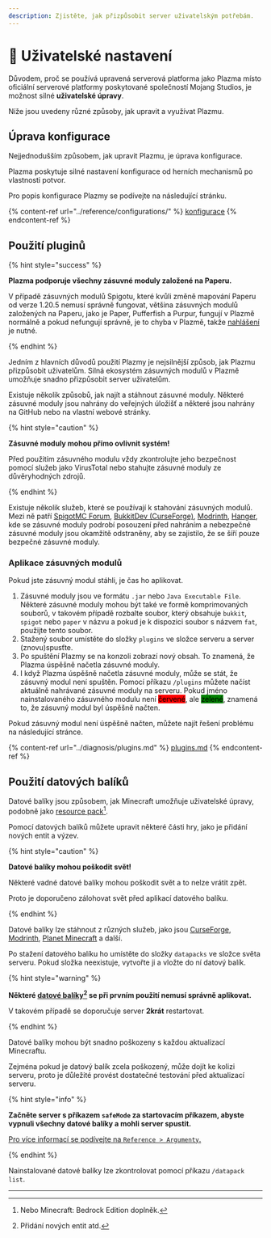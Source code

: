 ```yaml
---
description: Zjistěte, jak přizpůsobit server uživatelským potřebám.
---
```


# 🎨 Uživatelské nastavení

Důvodem, proč se používá upravená serverová platforma jako Plazma místo oficiální serverové platformy poskytované společností Mojang Studios, je možnost silné **uživatelské úpravy**.

Níže jsou uvedeny různé způsoby, jak upravit a využívat Plazmu.

## Úprava konfigurace <a href="#id-1" id="id-1"></a>

Nejjednodušším způsobem, jak upravit Plazmu, je úprava konfigurace.

Plazma poskytuje silné nastavení konfigurace od herních mechanismů po vlastnosti potvor.

Pro popis konfigurace Plazmy se podívejte na následující stránku.

{% content-ref url="../reference/configurations/" %}
[konfigurace](../reference/configurations/)
{% endcontent-ref %}

## Použití pluginů <a href="#id-2" id="id-2"></a>

{% hint style="success" %}

**Plazma podporuje všechny zásuvné moduly založené na Paperu.**

V případě zásuvných modulů Spigotu, které kvůli změně mapování Paperu od verze 1.20.5 nemusí správně fungovat,
většina zásuvných modulů založených na Paperu, jako je Paper, Pufferfish a Purpur, fungují v Plazmě
normálně a pokud nefungují správně, je to chyba v Plazmě, takže [nahlášení](../diagnosis/plugins.md) je nutné.

{% endhint %}

Jedním z hlavních důvodů použití Plazmy je nejsilnější způsob, jak Plazmu přizpůsobit uživatelům.
Silná ekosystém zásuvných modulů v Plazmě umožňuje snadno přizpůsobit server uživatelům.

Existuje několik způsobů, jak najít a stáhnout zásuvné moduly. Některé zásuvné moduly jsou nahrány do veřejných úložišť a některé jsou nahrány na GitHub nebo na vlastní
webové stránky.

{% hint style="caution" %}

**Zásuvné moduly mohou přímo ovlivnit systém!**

Před použitím zásuvného modulu vždy zkontrolujte jeho bezpečnost pomocí služeb jako VirusTotal nebo
stahujte zásuvné moduly ze důvěryhodných zdrojů.

{% endhint %}

Existuje několik služeb, které se používají k stahování zásuvných modulů. Mezi ně patří [SpigotMC Forum](https://www.spigotmc.org/resources/), [BukkitDev (CurseForge)](https://dev.bukkit.org/bukkit-plugins), [Modrinth](https://modrinth.com/plugins), [Hanger](https://hangar.papermc.io/), kde se zásuvné moduly podrobí posouzení před nahráním a nebezpečné zásuvné moduly jsou okamžitě odstraněny, aby se zajistilo, že se šíří pouze bezpečné zásuvné moduly.

### Aplikace zásuvných modulů <a href="#id-2.1" id="id-2.1"></a>

Pokud jste zásuvný modul stáhli, je čas ho aplikovat.

1. Zásuvné moduly jsou ve formátu `.jar` nebo `Java Executable File`.\
   Některé zásuvné moduly mohou být také ve formě komprimovaných souborů, v takovém případě
   rozbalte soubor, který obsahuje `bukkit`, `spigot` nebo `paper` v názvu a
   pokud je k dispozici soubor s názvem `fat`, použijte tento soubor.
2. Stažený soubor umístěte do složky `plugins` ve složce serveru a server (znovu)spusťte.
3. Po spuštění Plazmy se na konzoli zobrazí nový obsah.
   To znamená, že Plazma úspěšně načetla zásuvné moduly.
4. I když Plazma úspěšně načetla zásuvné moduly, může se stát, že zásuvný modul není spuštěn.
   Pomocí příkazu `/plugins` můžete načíst aktuálně nahrávané zásuvné moduly na serveru.
   Pokud jméno nainstalovaného zásuvného modulu není <mark style="background-color:red;">červené</mark>, ale <mark style="background-color:green;">zelené</mark>, znamená to, že zásuvný modul byl úspěšně načten.

Pokud zásuvný modul není úspěšně načten, můžete najít řešení problému na následující stránce.

{% content-ref url="../diagnosis/plugins.md" %}
[plugins.md](../diagnosis/plugins.md)
{% endcontent-ref %}

## Použití datových balíků <a href="#id-3" id="id-3"></a>

Datové balíky jsou způsobem, jak Minecraft umožňuje uživatelské úpravy, podobně jako
[resource pack](#user-content-fn-1)[^1].

Pomocí datových balíků můžete upravit některé části hry, jako je přidání nových entit a výzev.

{% hint style="caution" %}

**Datové balíky mohou poškodit svět!**

Některé vadné datové balíky mohou poškodit svět a to nelze vrátit zpět.

Proto je doporučeno zálohovat svět před aplikací datového balíku.

{% endhint %}

Datové balíky lze stáhnout z různých služeb, jako jsou [CurseForge](https://www.curseforge.com/minecraft/search?page=1\&pageSize=50\&sortBy=relevancy\&class=data-packs), [Modrinth](https://modrinth.com/datapacks), [Planet Minecraft](https://www.planetminecraft.com/data-packs) a další.

Po stažení datového balíku ho umístěte do složky `datapacks` ve složce světa serveru.
Pokud složka neexistuje, vytvořte ji a vložte do ní datový balík.

{% hint style="warning" %}

**Některé [datové balíky](#user-content-fn-2)[^2] se při prvním použití nemusí správně aplikovat.**

V takovém případě se doporučuje server **2krát** restartovat.

{% endhint %}

Datové balíky mohou být snadno poškozeny s každou aktualizací Minecraftu.

Zejména pokud je datový balík zcela poškozený, může dojít ke kolizi serveru,
proto je důležité provést dostatečné testování před aktualizací serveru.

{% hint style="info" %}

**Začněte server s příkazem `safeMode` za startovacím příkazem, abyste vypnuli všechny datové balíky a mohli server spustit.**

[Pro více informací se podívejte na `Reference > Argumenty`.](../reference/arguments.md)

{% endhint %}

Nainstalované datové balíky lze zkontrolovat pomocí příkazu `/datapack list`.

***

[^1]: Nebo Minecraft: Bedrock Edition doplněk.

[^2]: Přidání nových entit atd.

